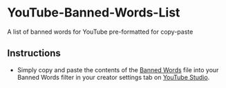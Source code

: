 # YouTube-Banned-Words-List
A list of banned words for YouTube pre-formatted for copy-paste


## Instructions 

* Simply copy and paste the contents of the [Banned Words][Banned_Words] file into your Banned Words filter in your creator settings tab on [YouTube Studio][YouTube_Studio].

[Banned_Words]: ./files/Banned%20Words
[YouTube_Studio]: https://studio.youtube.com/


